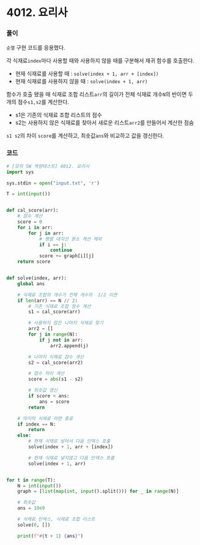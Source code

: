 # 4012. 요리사

### 풀이 

`순열` 구현 코드를 응용했다.

각 식재료`index`마다 사용할 때와 사용하지 않을 때를 구분해서 재귀 함수를 호출한다.

- 현재 식재료를 사용할 때 : `solve(index + 1, arr + [index])`
- 현재 식재료를 사용하지 않을 때 : `solve(index + 1, arr)`

함수가 호출 됐을 때 식재료 조합 리스트`arr`의 길이가 전체 식재료 개수`N`의 반이면 두 개의 점수`s1,s2`를 계산한다.

- s1은 기존의 식재료 조합 리스트의 점수
- s2는 사용하지 않은 식재료를 찾아서 새로운 리스트`arr2`를 만들어서 계산한 점숨

`s1 s2`의 차이 `score`를 계산하고, 최솟값`ans`와 비교하고 값을 갱신한다.

### 코드

```python
# [모의 SW 역량테스트] 4012. 요리사
import sys

sys.stdin = open("input.txt", 'r')

T = int(input())


def cal_score(arr):
	# 점수 계산
	score = 0
	for i in arr:
		for j in arr:
			# 행렬 대각선 원소 계산 제외
			if i == j:
				continue
			score += graph[i][j]
	return score


def solve(index, arr):
	global ans

	# 식재료 조합의 개수가 전체 개수의  1/2 이면
	if len(arr) == N // 2:
		# 기존 식재료 조합 점수 계산
		s1 = cal_score(arr)

		# 사용하지 않은 나머지 식재료 찾기
		arr2 = []
		for j in range(N):
			if j not in arr:
				arr2.append(j)

		# 나머지 식재료 점수 계산
		s2 = cal_score(arr2)

		# 점수 차이 계산
		score = abs(s1 - s2)

		# 최솟값 갱신
		if score < ans:
			ans = score
		return

	# 마지막 식재료 라면 종료
	if index == N:
		return
	else:
		# 현재 식재료 넣어서 다음 인덱스 호출
		solve(index + 1, arr + [index])

		# 현재 식재료 넣지않고 다음 인덱스 호출
		solve(index + 1, arr)


for t in range(T):
	N = int(input())
	graph = [list(map(int, input().split())) for _ in range(N)]

	# 최솟값
	ans = 10e9

	# 식재료 인덱스, 식재료 조합 리스트
	solve(0, [])

	print(f"#{t + 1} {ans}")


```

